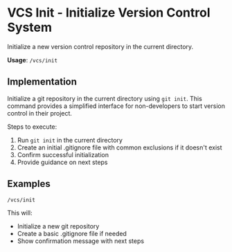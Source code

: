 # VCS Init - Initialize Version Control System

Initialize a new version control repository in the current directory.

**Usage**: `/vcs/init`

## Implementation

Initialize a git repository in the current directory using `git init`. This command provides a simplified interface for non-developers to start version control in their project.

Steps to execute:
1. Run `git init` in the current directory
2. Create an initial .gitignore file with common exclusions if it doesn't exist
3. Confirm successful initialization
4. Provide guidance on next steps

## Examples

```bash
/vcs/init
```

This will:
- Initialize a new git repository
- Create a basic .gitignore file if needed
- Show confirmation message with next steps